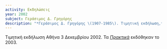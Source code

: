 ```yaml
---
activity: Εκδηλώσεις
year: 2002
subject: Γεράσιμος Δ. Γρηγόρης
description: "*Γεράσιμος Δ. Γρηγόρης \(1907-1985\). Τιμητική εκδήλωση,* Αθήνα 3 Δεκεμβρίου 2002. Τα [*Πρακτικά*](/publications/epetiaka-afierwmata/gerasimos_grhgorhs.html) εκδόθηκαν το 2003."
---
```


Τιμητική εκδήλωση Αθήνα 3 Δεκεμβρίου 2002. Τα [*Πρακτικά*](/publications/epetiaka-afierwmata/gerasimos_grhgorhs.html) εκδόθηκαν το 2003.

